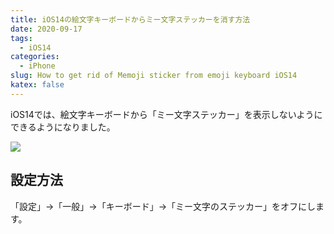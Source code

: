 ```yaml
---
title: iOS14の絵文字キーボードからミー文字ステッカーを消す方法
date: 2020-09-17
tags:
  - iOS14
categories:
  - iPhone
slug: How to get rid of Memoji sticker from emoji keyboard iOS14
katex: false
---
```

iOS14では、絵文字キーボードから「ミー文字ステッカー」を表示しないようにできるようになりました。

![](/uploads/2020/09/img_bdf2688265af-1.jpeg)

## 設定方法

「設定」→「一般」→「キーボード」→「ミー文字のステッカー」をオフにします。
